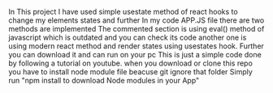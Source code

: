 In This project I have used simple usestate method of react hooks to change my elements states and further In my code APP.JS file there are two methods are implemented The commented section is using eval() method of javascript which is outdated and you can check its code another one is using modern react method and render states using usestates hook.
Further you can download it and can run on your pc This is just a simple code done by following a tutorial on youtube.
when you download or clone this repo you have to install node module file beacuse git ignore that folder Simply run "npm install to download Node modules in your App"
